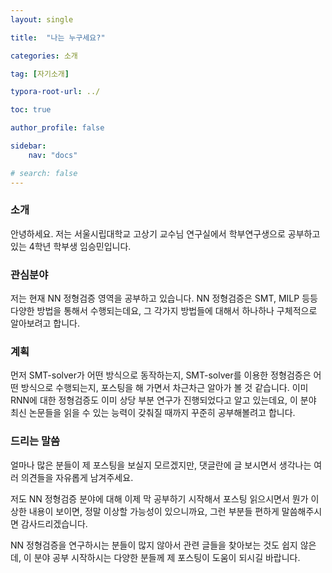 ```yaml
---
layout: single

title:  "나는 누구세요?"

categories: 소개

tag: [자기소개]

typora-root-url: ../

toc: true

author_profile: false

sidebar:
    nav: "docs"

# search: false
---
```




### 소개

안녕하세요. 저는 서울시립대학교 고상기 교수님 연구실에서 학부연구생으로 공부하고 있는 4학년 학부생 임승민입니다.



### 관심분야

저는 현재 NN 정형검증 영역을 공부하고 있습니다. NN 정형검증은  SMT, MILP 등등 다양한 방법을 통해서 수행되는데요, 그 각가지 방법들에 대해서 하나하나 구체적으로 알아보려고 합니다.



### 계획

먼저 SMT-solver가 어떤 방식으로 동작하는지, SMT-solver를 이용한 정형검증은 어떤 방식으로 수행되는지, 포스팅을 해 가면서 차근차근 알아가 볼 것 같습니다. 이미 RNN에 대한 정형검증도 이미 상당 부분 연구가 진행되었다고 알고 있는데요, 이 분야 최신 논문들을 읽을 수 있는 능력이 갖춰질 때까지 꾸준히 공부해볼려고 합니다.



### 드리는 말씀

얼마나 많은 분들이 제 포스팅을 보실지 모르겠지만, 댓글란에 글 보시면서 생각나는 여러 의견들을 자유롭게 남겨주세요.

저도 NN 정형검증 분야에 대해 이제 막 공부하기 시작해서 포스팅 읽으시면서 뭔가 이상한 내용이 보이면, 정말 이상할 가능성이 있으니까요, 그런 부분들 편하게 말씀해주시면 감사드리겠습니다.

NN 정형검증을 연구하시는 분들이 많지 않아서 관련 글들을 찾아보는 것도 쉽지 않은데, 이 분야 공부 시작하시는 다양한 분들께 제 포스팅이 도움이 되시길 바랍니다.
